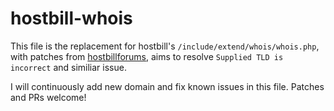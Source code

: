 hostbill-whois
==============

This file is the replacement for hostbill's `/include/extend/whois/whois.php`, with patches from [hostbillforums](http://www.hostbillforums.com/index.php/topic,68.0.html), aims to resolve `Supplied TLD is incorrect` and similiar issue.

I will continuously add new domain and fix known issues in this file. Patches and PRs welcome!